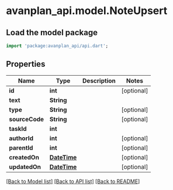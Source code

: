 # avanplan_api.model.NoteUpsert

## Load the model package
```dart
import 'package:avanplan_api/api.dart';
```

## Properties
Name | Type | Description | Notes
------------ | ------------- | ------------- | -------------
**id** | **int** |  | [optional] 
**text** | **String** |  | 
**type** | **String** |  | [optional] 
**sourceCode** | **String** |  | [optional] 
**taskId** | **int** |  | 
**authorId** | **int** |  | [optional] 
**parentId** | **int** |  | [optional] 
**createdOn** | [**DateTime**](DateTime.md) |  | [optional] 
**updatedOn** | [**DateTime**](DateTime.md) |  | [optional] 

[[Back to Model list]](../README.md#documentation-for-models) [[Back to API list]](../README.md#documentation-for-api-endpoints) [[Back to README]](../README.md)



